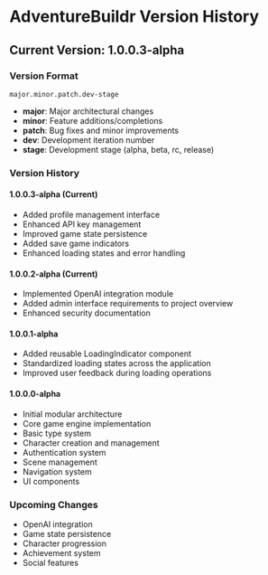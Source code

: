 # AdventureBuildr Version History

## Current Version: 1.0.0.3-alpha

### Version Format
`major.minor.patch.dev-stage`

- **major**: Major architectural changes
- **minor**: Feature additions/completions
- **patch**: Bug fixes and minor improvements
- **dev**: Development iteration number
- **stage**: Development stage (alpha, beta, rc, release)

### Version History

#### 1.0.0.3-alpha (Current)
- Added profile management interface
- Enhanced API key management
- Improved game state persistence
- Added save game indicators
- Enhanced loading states and error handling

#### 1.0.0.2-alpha (Current)
- Implemented OpenAI integration module
- Added admin interface requirements to project overview
- Enhanced security documentation

#### 1.0.0.1-alpha
- Added reusable LoadingIndicator component
- Standardized loading states across the application
- Improved user feedback during loading operations

#### 1.0.0.0-alpha
- Initial modular architecture
- Core game engine implementation
- Basic type system
- Character creation and management
- Authentication system
- Scene management
- Navigation system
- UI components

### Upcoming Changes
- OpenAI integration
- Game state persistence
- Character progression
- Achievement system
- Social features